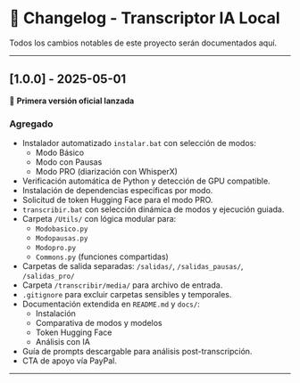 # 📜 Changelog - Transcriptor IA Local

Todos los cambios notables de este proyecto serán documentados aquí.

---

## [1.0.0] - 2025-05-01

🚀 **Primera versión oficial lanzada**

### Agregado

- Instalador automatizado `instalar.bat` con selección de modos:
  - Modo Básico
  - Modo con Pausas
  - Modo PRO (diarización con WhisperX)
- Verificación automática de Python y detección de GPU compatible.
- Instalación de dependencias específicas por modo.
- Solicitud de token Hugging Face para el modo PRO.
- `transcribir.bat` con selección dinámica de modos y ejecución guiada.
- Carpeta `/Utils/` con lógica modular para:
  - `Modobasico.py`
  - `Modopausas.py`
  - `Modopro.py`
  - `Commons.py` (funciones compartidas)
- Carpetas de salida separadas: `/salidas/`, `/salidas_pausas/`, `/salidas_pro/`
- Carpeta `/transcribir/media/` para archivo de entrada.
- `.gitignore` para excluir carpetas sensibles y temporales.
- Documentación extendida en `README.md` y `docs/`:
  - Instalación
  - Comparativa de modos y modelos
  - Token Hugging Face
  - Análisis con IA
- Guía de prompts descargable para análisis post-transcripción.
- CTA de apoyo vía PayPal.

---
